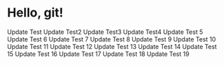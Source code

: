 # Hello, git!
Update Test
Update Test2
Update Test3
Update Test4
Update Test 5
Update Test 6
Update Test 7
Update Test 8
Update Test 9
Update Test 10
Update Test 11
Update Test 12
Update Test 13
Update Test 14
Update Test 15
Update Test 16
Update Test 17
Update Test 18
Update Test 19
